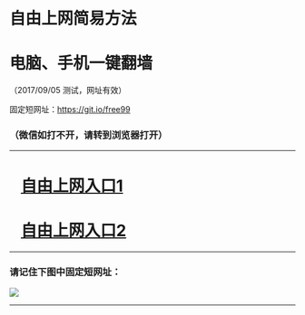 ﻿# 自由上网简易方法

# 电脑、手机一键翻墙

（2017/09/05 测试，网址有效）

固定短网址：https://git.io/free99

### （微信如打不开，请转到浏览器打开）


***





# &nbsp;&nbsp; <a href="http://ft164884617.fwq-tz1001.xyz/fwqtz01.html?t=090500110952 " target="_blank">自由上网入口1</a>
# &nbsp;&nbsp; <a href="http://ft252914927.fwq-tz1002.xyz/fwqtz02.html?t=09050013902 " target="_blank">自由上网入口2</a>
***

### 请记住下图中固定短网址：

<img src="https://s3-us-west-2.amazonaws.com/fwq-1001/yjfq-20170905okok.png" /> 


***

